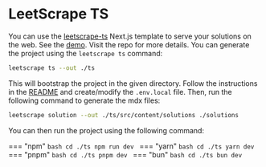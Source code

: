 # LeetScrape TS

You can use the [leetscrape-ts](https://github.com/nikhil-ravi/leetscrape-ts) Next.js template to serve your solutions on the web. See the [demo](https://scuffedcode.chowkabhara.com/). Visit the repo for more details. You can generate the project using the `leetscrape ts` command:

```bash
leetscrape ts --out ./ts
```
This will bootstrap the project in the given directory. Follow the instructions in the [README](https://github.com/nikhil-ravi/leetscrape-ts/blob/main/README.md) and create/modify the `.env.local` file. Then, run the following command to generate the mdx files:

```bash
leetscrape solution --out ./ts/src/content/solutions ./solutions
```

You can then run the project using the following command:

=== "npm"
    ```bash
    cd ./ts
    npm run dev
    ```
=== "yarn"
    ```bash
    cd ./ts
    yarn dev
    ```
=== "pnpm"
    ```bash
    cd ./ts
    pnpm dev
    ```
=== "bun"
    ```bash
    cd ./ts
    bun dev
    ```